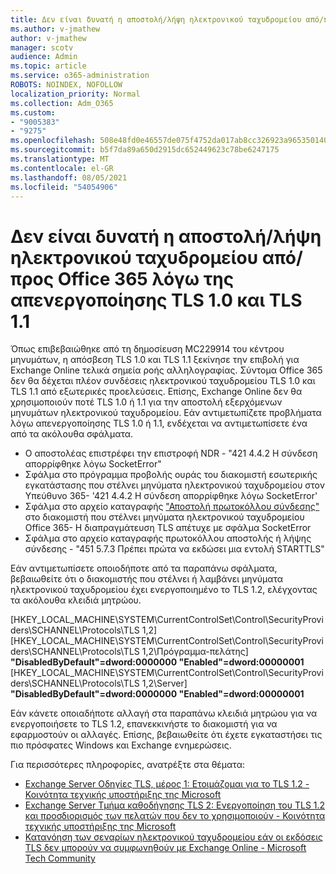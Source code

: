 ```yaml
---
title: Δεν είναι δυνατή η αποστολή/λήψη ηλεκτρονικού ταχυδρομείου από/προς Office 365 λόγω της απενεργοποίησης TLS 1.0 και TLS 1.1
ms.author: v-jmathew
author: v-jmathew
manager: scotv
audience: Admin
ms.topic: article
ms.service: o365-administration
ROBOTS: NOINDEX, NOFOLLOW
localization_priority: Normal
ms.collection: Adm_O365
ms.custom:
- "9005383"
- "9275"
ms.openlocfilehash: 508e48fd0e46557de075f4752da017ab8cc326923a965350140e598f7f7cf557
ms.sourcegitcommit: b5f7da89a650d2915dc652449623c78be6247175
ms.translationtype: MT
ms.contentlocale: el-GR
ms.lasthandoff: 08/05/2021
ms.locfileid: "54054906"
---
```

# <a name="unable-to-sendreceive-email-tofrom-office-365-because-of-the-tls-10-and-tls-11-disablement"></a>Δεν είναι δυνατή η αποστολή/λήψη ηλεκτρονικού ταχυδρομείου από/προς Office 365 λόγω της απενεργοποίησης TLS 1.0 και TLS 1.1

Όπως επιβεβαιώθηκε από τη δημοσίευση MC229914 του κέντρου μηνυμάτων, η απόσβεση TLS 1.0 και TLS 1.1 ξεκίνησε την επιβολή για Exchange Online τελικά σημεία ροής αλληλογραφίας. Σύντομα Office 365 δεν θα δέχεται πλέον συνδέσεις ηλεκτρονικού ταχυδρομείου TLS 1.0 και TLS 1.1 από εξωτερικές προελεύσεις. Επίσης, Exchange Online δεν θα χρησιμοποιούν ποτέ TLS 1.0 ή 1.1 για την αποστολή εξερχόμενων μηνυμάτων ηλεκτρονικού ταχυδρομείου. Εάν αντιμετωπίζετε προβλήματα λόγω απενεργοποίησης TLS 1.0 ή 1.1, ενδέχεται να αντιμετωπίσετε ένα από τα ακόλουθα σφάλματα.

- Ο αποστολέας επιστρέφει την επιστροφή NDR - "421 4.4.2 Η σύνδεση απορρίφθηκε λόγω SocketError"
- Σφάλμα στο πρόγραμμα προβολής ουράς του διακομιστή εσωτερικής εγκατάστασης που στέλνει μηνύματα ηλεκτρονικού ταχυδρομείου στον Υπεύθυνο 365- '421 4.4.2 Η σύνδεση απορρίφθηκε λόγω SocketError'
- Σφάλμα στο αρχείο καταγραφής ["Αποστολή πρωτοκόλλου σύνδεσης"](https://docs.microsoft.com/exchange/mail-flow/connectors/protocol-logging) στο διακομιστή που στέλνει μηνύματα ηλεκτρονικού ταχυδρομείου Office 365- Η διαπραγμάτευση TLS απέτυχε με σφάλμα SocketError
- Σφάλμα στο αρχείο καταγραφής πρωτοκόλλου αποστολής ή λήψης σύνδεσης - "451 5.7.3 Πρέπει πρώτα να εκδώσει μια εντολή STARTTLS"

Εάν αντιμετωπίσετε οποιοδήποτε από τα παραπάνω σφάλματα, βεβαιωθείτε ότι ο διακομιστής που στέλνει ή λαμβάνει μηνύματα ηλεκτρονικού ταχυδρομείου έχει ενεργοποιημένο το TLS 1.2, ελέγχοντας τα ακόλουθα κλειδιά μητρώου.

[HKEY_LOCAL_MACHINE\SYSTEM\CurrentControlSet\Control\SecurityProviders\SCHANNEL\Protocols\TLS 1,2] [HKEY_LOCAL_MACHINE\SYSTEM\CurrentControlSet\Control\SecurityProviders\SCHANNEL\Protocols\TLS 1,2\Πρόγραμμα-πελάτης] **"DisabledByDefault"=dword:0000000 "Enabled"=dword:00000001** [HKEY_LOCAL_MACHINE\SYSTEM\CurrentControlSet\Control\SecurityProviders\SCHANNEL\Protocols\TLS 1,2\Server] **"DisabledByDefault"=dword:0000000 "Enabled"=dword:00000001**

Εάν κάνετε οποιαδήποτε αλλαγή στα παραπάνω κλειδιά μητρώου για να ενεργοποιήσετε το TLS 1.2, επανεκκινήστε το διακομιστή για να εφαρμοστούν οι αλλαγές. Επίσης, βεβαιωθείτε ότι έχετε εγκαταστήσει τις πιο πρόσφατες Windows και Exchange ενημερώσεις.

Για περισσότερες πληροφορίες, ανατρέξτε στα θέματα:

- [Exchange Server Οδηγίες TLS, μέρος 1: Ετοιμάζομαι για το TLS 1.2 - Κοινότητα τεχνικής υποστήριξης της Microsoft](https://techcommunity.microsoft.com/t5/exchange-team-blog/exchange-server-tls-guidance-part-1-getting-ready-for-tls-1-2/ba-p/607649)
- [Exchange Server Τμήμα καθοδήγησης TLS 2: Ενεργοποίηση του TLS 1.2 και προσδιορισμός των πελατών που δεν το χρησιμοποιούν - Κοινότητα τεχνικής υποστήριξης της Microsoft](https://techcommunity.microsoft.com/t5/exchange-team-blog/exchange-server-tls-guidance-part-2-enabling-tls-1-2-and/ba-p/607761)
- [Κατανόηση των σεναρίων ηλεκτρονικού ταχυδρομείου εάν οι εκδόσεις TLS δεν μπορούν να συμφωνηθούν με Exchange Online - Microsoft Tech Community](https://techcommunity.microsoft.com/t5/exchange-team-blog/understanding-email-scenarios-if-tls-versions-cannot-be-agreed/ba-p/2065089)
